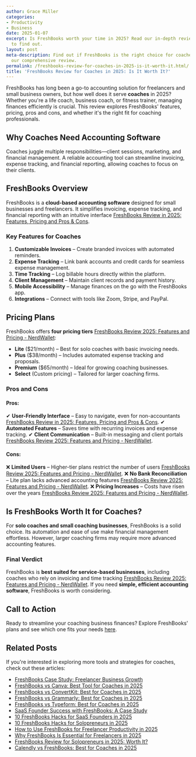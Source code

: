 ```yaml
---
author: Grace Miller
categories:
- Productivity
- Business
date: 2025-01-07
excerpt: Is FreshBooks worth your time in 2025? Read our in-depth review for coaches
  to find out.
layout: post
meta-description: Find out if FreshBooks is the right choice for coaches in 2025 with
  our comprehensive review.
permalink: /freshbooks-review-for-coaches-in-2025-is-it-worth-it.html/
title: 'FreshBooks Review for Coaches in 2025: Is It Worth It?'
---
```


FreshBooks has long been a go-to accounting solution for freelancers and small business owners, but how well does it serve **coaches** in 2025? Whether you're a life coach, business coach, or fitness trainer, managing finances efficiently is crucial. This review explores FreshBooks' features, pricing, pros and cons, and whether it's the right fit for coaching professionals.

## Why Coaches Need Accounting Software
Coaches juggle multiple responsibilities—client sessions, marketing, and financial management. A reliable accounting tool can streamline invoicing, expense tracking, and financial reporting, allowing coaches to focus on their clients.

## FreshBooks Overview
FreshBooks is a **cloud-based accounting software** designed for small businesses and freelancers. It simplifies invoicing, expense tracking, and financial reporting with an intuitive interface [FreshBooks Review in 2025: Features, Pricing and Pros & Cons](https://hasthemes.com/blog/freshbooks-review/). 

### Key Features for Coaches
1. **Customizable Invoices** – Create branded invoices with automated reminders.
2. **Expense Tracking** – Link bank accounts and credit cards for seamless expense management.
3. **Time Tracking** – Log billable hours directly within the platform.
4. **Client Management** – Maintain client records and payment history.
5. **Mobile Accessibility** – Manage finances on the go with the FreshBooks app.
6. **Integrations** – Connect with tools like Zoom, Stripe, and PayPal.

## Pricing Plans
FreshBooks offers **four pricing tiers** [FreshBooks Review 2025: Features and Pricing - NerdWallet](https://www.nerdwallet.com/reviews/small-business/freshbooks):
- **Lite** ($21/month) – Best for solo coaches with basic invoicing needs.
- **Plus** ($38/month) – Includes automated expense tracking and proposals.
- **Premium** ($65/month) – Ideal for growing coaching businesses.
- **Select** (Custom pricing) – Tailored for larger coaching firms.

### Pros and Cons
#### Pros:
✔ **User-Friendly Interface** – Easy to navigate, even for non-accountants [FreshBooks Review in 2025: Features, Pricing and Pros & Cons](https://hasthemes.com/blog/freshbooks-review/).
✔ **Automated Features** – Saves time with recurring invoices and expense tracking.
✔ **Client Communication** – Built-in messaging and client portals [FreshBooks Review 2025: Features and Pricing - NerdWallet](https://www.nerdwallet.com/reviews/small-business/freshbooks).

#### Cons:
❌ **Limited Users** – Higher-tier plans restrict the number of users [FreshBooks Review 2025: Features and Pricing - NerdWallet](https://www.nerdwallet.com/reviews/small-business/freshbooks).
❌ **No Bank Reconciliation** – Lite plan lacks advanced accounting features [FreshBooks Review 2025: Features and Pricing - NerdWallet](https://www.nerdwallet.com/reviews/small-business/freshbooks).
❌ **Pricing Increases** – Costs have risen over the years [FreshBooks Review 2025: Features and Pricing - NerdWallet](https://www.nerdwallet.com/reviews/small-business/freshbooks).

## Is FreshBooks Worth It for Coaches?
For **solo coaches and small coaching businesses**, FreshBooks is a solid choice. Its automation and ease of use make financial management effortless. However, larger coaching firms may require more advanced accounting features.

### Final Verdict
FreshBooks is **best suited for service-based businesses**, including coaches who rely on invoicing and time tracking [FreshBooks Review 2025: Features and Pricing - NerdWallet](https://www.nerdwallet.com/reviews/small-business/freshbooks). If you need **simple, efficient accounting software**, FreshBooks is worth considering.

## Call to Action
Ready to streamline your coaching business finances? Explore FreshBooks' plans and see which one fits your needs [here](https://hasthemes.com/blog/freshbooks-review/).

## Related Posts
If you're interested in exploring more tools and strategies for coaches, check out these articles:
- [FreshBooks Case Study: Freelancer Business Growth](/freshbooks-case-study-freelancer-business-growth.html/)
- [FreshBooks vs Canva: Best Tool for Coaches in 2025](/canva-vs-freshbooks-best-tool-for-coaches-in-2025.html/)
- [FreshBooks vs ConvertKit: Best for Coaches in 2025](/convertkit-vs-freshbooks-best-for-coaches-in-2025.html/)
- [FreshBooks vs Grammarly: Best for Coaches in 2025](/freshbooks-vs-grammarly-best-for-coaches-in-2025.html/)
- [FreshBooks vs Typeform: Best for Coaches in 2025](/freshbooks-vs-typeform-best-for-coaches-in-2025.html/)
- [SaaS Founder Success with FreshBooks: A Case Study](/saas-founder-success-with-freshbooks-a-case-study.html/)
- [10 FreshBooks Hacks for SaaS Founders in 2025](/10-freshbooks-hacks-for-saas-founders-in-2025.html/)
- [10 FreshBooks Hacks for Solopreneurs in 2025](/10-freshbooks-hacks-for-solopreneurs-in-2025.html/)
- [How to Use FreshBooks for Freelancer Productivity in 2025](/how-to-use-freshbooks-for-freelancer-productivity-in-2025.html/)
- [Why FreshBooks Is Essential for Freelancers in 2025](/why-freshbooks-is-essential-for-freelancers-in-2025.html/)
- [FreshBooks Review for Solopreneurs in 2025: Worth It?](/freshbooks-review-for-solopreneurs-in-2025-worth-it.html/)
- [Calendly vs FreshBooks: Best for Coaches in 2025](/calendly-vs-freshbooks-best-for-coaches-in-2025.html/)
